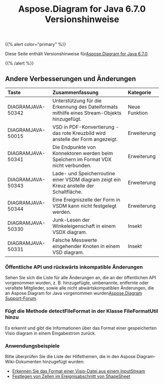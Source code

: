 ﻿---
title: Aspose.Diagram for Java 6.7.0 Versionshinweise
type: docs
weight: 50
url: /de/java/aspose-diagram-for-java-6-7-0-release-notes/
---
{{% alert color="primary" %}} 

 Diese Seite enthält Versionshinweise für[Aspose.Diagram for Java 6.7.0](https://docs.aspose.com/diagram/java/aspose-diagram-for-java-6-7-0-release-notes/).

{{% /alert %}} 
## **Andere Verbesserungen und Änderungen**

|**Taste**|**Zusammenfassung**|**Kategorie**|
|:- |:- |:- |
|DIAGRAMJAVA-50342|Unterstützung für die Erkennung des Dateiformats mithilfe eines Stream-Objekts hinzugefügt.|Neue Funktion|
|DIAGRAMJAVA-50015|VSD in PDF-Konvertierung - das rote Kreuzbild wird anstelle der Form angezeigt.|Erweiterung|
|DIAGRAMJAVA-50341|Die Endpunkte von Konnektoren werden beim Speichern im Format VDX nicht verbunden.|Erweiterung|
|DIAGRAMJAVA-50343|Lade- und Speicherroutine einer VSDM diagram zeigt ein Kreuz anstelle der Schaltfläche.|Erweiterung|
|DIAGRAMJAVA-50344|Eine Ereigniszelle der Form in VSDM kann nicht festgelegt werden.|Erweiterung|
|DIAGRAMJAVA-50330|Junk-Lesen der Winkeleigenschaft in einem VSDX diagram.|Insekt|
|DIAGRAMJAVA-50331|Falsche Messwerte eingehender Knoten in einem VSD diagram.|Insekt|
### **Öffentliche API und rückwärts inkompatible Änderungen**
Sehen Sie sich die Liste für alle Änderungen an, die an der öffentlichen API vorgenommen wurden, z. B. hinzugefügte, umbenannte, entfernte oder veraltete Mitglieder, sowie alle nicht abwärtskompatiblen Änderungen, die an Aspose.Diagram for Java vorgenommen wurden[Aspose.Diagram Support-Forum](https://forum.aspose.com/c/diagram/17).
### **Fügt die Methode detectFileFormat in der Klasse FileFormatUtil hinzu**
Es erkennt und gibt die Informationen über das Format einer gespeicherten Visio diagram in einem Eingabestrom zurück.
### **Anwendungsbeispiele**
Bitte überprüfen Sie die Liste der Hilfethemen, die in den Aspose.Diagram-Wiki-Dokumenten hinzugefügt wurden:

- [Erkennen Sie das Format einer Visio-Datei aus einem InputStream](/diagram/de/java/introduction/#Introduction-DetecttheFormatofaVisioFilefromanInputStream)
- [Festlegen von Zellen im Ereignisabschnitt von ShapeSheet](/diagram/de/java/setting-cells-in-the-event-section-of-shapesheet/)
